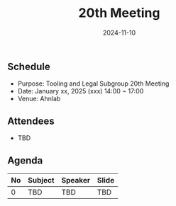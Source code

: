 ﻿---
title: "20th Meeting"
linkTitle: "20th Meeting"
weight: 1
date: 2024-11-10
type: docs
description: Tooling & Legal Subgroup 20th Meeting
---

## Schedule
* Purpose: Tooling and Legal Subgroup 20th Meeting
* Date: January xx, 2025 (xxx) 14:00 ~ 17:00
* Venue: Ahnlab

## Attendees
* TBD

## Agenda
| No | Subject           | Speaker | Slide |
|----|-----------------|------|------|
| 0  | TBD | TBD | TBD |

<!--

## Attendees

## Meeting Minutes

## Photo Gallery

<div ><span class="image fit">
</span></div> -->